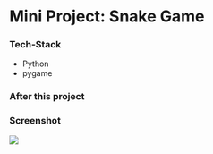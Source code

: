# Mini Project: Snake Game

### Tech-Stack

- Python
- pygame

### After this project

### Screenshot

<img src="https://i.imgur.com/tRc2ge9.png" />
